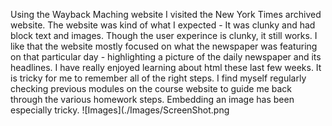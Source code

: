 Using the Wayback Maching website I visited the New York Times archived website. The website was kind of what I expected - It was clunky and had block text and images. Though the user experince is clunky, it still works. I like that the website mostly focused on what the newspaper was featuring on that particular day - highlighting a picture of the daily newspaper and its headlines.
I have really enjoyed learning about html these last few weeks. It is tricky for me to remember all of the right steps. I find myself regularly checking previous modules on the course website to guide me back through the various homework steps. Embedding an image has been especially tricky.
![Images](./Images/ScreenShot.png
